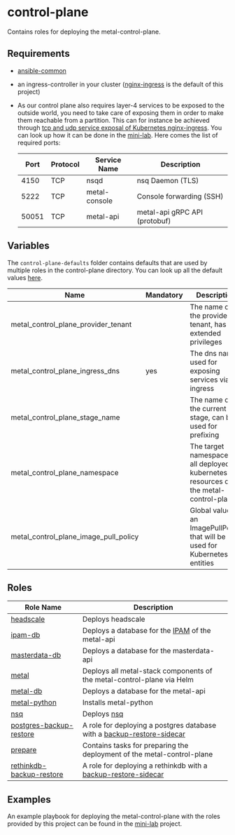 # control-plane

Contains roles for deploying the metal-control-plane.

## Requirements

- [ansible-common](https://github.com/metal-stack/ansible-common)
- an ingress-controller in your cluster ([nginx-ingress](https://github.com/kubernetes/ingress-nginx) is the default of this project)
- As our control plane also requires layer-4 services to be exposed to the outside world, you need to take care of exposing them in order to make them reachable from a partition. This can for instance be achieved through [tcp and udp service exposal of Kubernetes nginx-ingress](https://kubernetes.github.io/ingress-nginx/user-guide/exposing-tcp-udp-services/). You can look up how it can be done in the [mini-lab](https://github.com/metal-stack/mini-lab). Here comes the list of required ports:

    | Port  | Protocol | Service Name  | Description                   |
    | ----- | -------- | ------------- | ----------------------------- |
    | 4150  | TCP      | nsqd          | nsq Daemon (TLS)              |
    | 5222  | TCP      | metal-console | Console forwarding (SSH)      |
    | 50051 | TCP      | metal-api     | metal-api gRPC API (protobuf) |

## Variables

The `control-plane-defaults` folder contains defaults that are used by multiple roles in the control-plane directory. You can look up all the default values [here](control-plane-defaults/main.yaml).

| Name                                           | Mandatory | Description                                                                          |
| ---------------------------------------------- | --------- | ------------------------------------------------------------------------------------ |
| metal_control_plane_provider_tenant            |           | The name of the provider tenant, has extended privileges                             |
| metal_control_plane_ingress_dns                | yes       | The dns name used for exposing services via ingress                                  |
| metal_control_plane_stage_name                 |           | The name of the current stage, can be used for prefixing                             |
| metal_control_plane_namespace                  |           | The target namespace of all deployed kubernetes resources of the metal-control-plane |
| metal_control_plane_image_pull_policy          |           | Global value for an ImagePullPolicy that will be used for Kubernetes entities        |

## Roles

| Role Name                                                  | Description                                                                                                                     |
| ---------------------------------------------------------- | ------------------------------------------------------------------------------------------------------------------------------- |
| [headscale](roles/headscale)                               | Deploys headscale                                                                                                               |
| [ipam-db](roles/ipam-db)                                   | Deploys a database for the [IPAM](https://github.com/metal-stack/go-ipam) of the metal-api                                      |
| [masterdata-db](roles/masterdata-db)                       | Deploys a database for the masterdata-api                                                                                       |
| [metal](roles/metal)                                       | Deploys all metal-stack components of the metal-control-plane via Helm                                                          |
| [metal-db](roles/metal-db)                                 | Deploys a database for the metal-api                                                                                            |
| [metal-python](roles/metal-python)                         | Installs metal-python                                                                                                           |
| [nsq](roles/nsq)                                           | Deploys [nsq](https://nsq.io/)                                                                                                  |
| [postgres-backup-restore](roles/postgres-backup-restore)   | A role for deploying a postgres database with a [backup-restore-sidecar](https://github.com/metal-stack/backup-restore-sidecar) |
| [prepare](roles/prepare)                                   | Contains tasks for preparing the deployment of the metal-control-plane                                                          |
| [rethinkdb-backup-restore](roles/rethinkdb-backup-restore) | A role for deploying a rethinkdb with a [backup-restore-sidecar](https://github.com/metal-stack/backup-restore-sidecar)         |

## Examples

An example playbook for deploying the metal-control-plane with the roles provided by this project can be found in the [mini-lab](https://github.com/metal-stack/mini-lab) project.
